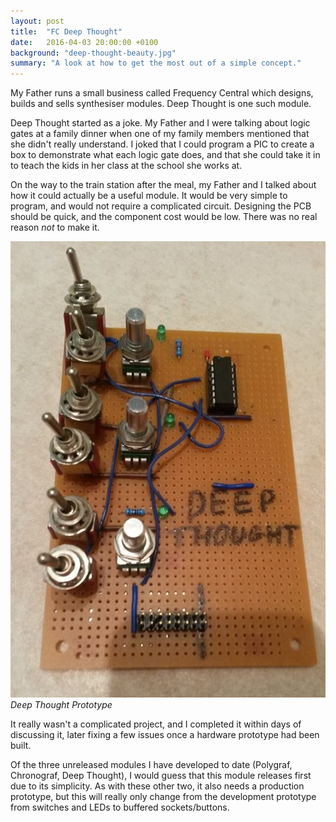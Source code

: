 ```yaml
---
layout: post
title:  "FC Deep Thought"
date:   2016-04-03 20:00:00 +0100
background: "deep-thought-beauty.jpg"
summary: "A look at how to get the most out of a simple concept."
---
```

My Father runs a small business called Frequency Central which
designs, builds and sells synthesiser modules.
Deep Thought is one such module.

Deep Thought started as a joke. 
My Father and I were talking about logic gates at a family dinner
when one of my family members mentioned that she didn't really understand.
I joked that I could program a PIC to create a box to demonstrate what each
logic gate does, and that she could take it in to teach the kids in her class
at the school she works at.

On the way to the train station after the meal, 
my Father and I talked about how it could actually be a useful module.
It would be very simple to program, and would not require a complicated circuit.
Designing the PCB should be quick, and the component cost would be low.
There was no real reason *not* to make it.

![Deep Thought Prototype](/assets/images/deep-thought-prototype.jpg)
*Deep Thought Prototype*

It really wasn't a complicated project, 
and I completed it within days of discussing it,
later fixing a few issues once a hardware prototype had been built. 

Of the three unreleased modules I have developed to date 
(Polygraf, Chronograf, Deep Thought), 
I would guess that this module releases first due to its simplicity.
As with these other two, it also needs a production prototype,
but this will really only change from the development prototype
from switches and LEDs to buffered sockets/buttons.

